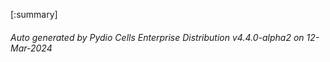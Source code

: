 






[:summary]

###### Auto generated by Pydio Cells Enterprise Distribution v4.4.0-alpha2 on 12-Mar-2024
